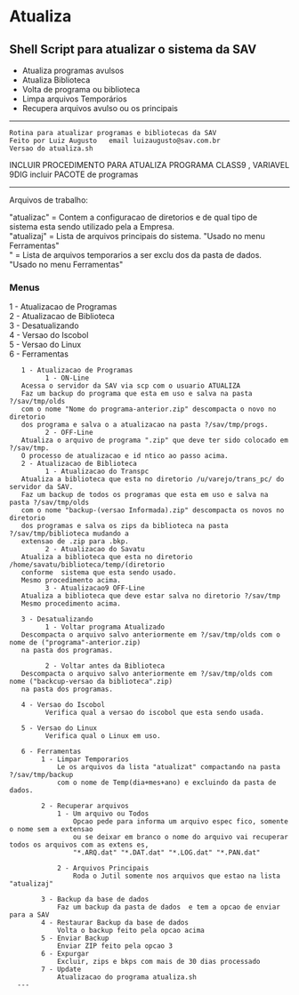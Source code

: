   # Atualiza
  ## Shell Script para atualizar o sistema da SAV

- Atualiza programas avulsos
- Atualiza Biblioteca
- Volta de programa ou biblioteca
- Limpa arquivos Temporários
- Recupera arquivos avulso ou os principais
 ---
    Rotina para atualizar programas e bibliotecas da SAV                                                           
    Feito por Luiz Augusto   email luizaugusto@sav.com.br                                                          
    Versao do atualiza.sh                                                                                          
       
  INCLUIR PROCEDIMENTO PARA ATUALIZA PROGRAMA CLASS9 , VARIAVEL  9DIG  incluir PACOTE de programas

 ---
  Arquivos de trabalho:  

  "atualizac" = Contem a configuracao de diretorios e de qual tipo de                                              
                sistema esta sendo utilizado pela a Empresa.                                                       
  "atualizaj" = Lista de arquivos principais do sistema. "Usado no menu Ferramentas"                               
  " = Lista de arquivos temporarios a ser exclu dos da pasta de dados.                                             
                "Usado no menu Ferramentas"                                                                        
                                                                                                                   
### Menus
  1 - Atualizacao de Programas                                                                                     
  2 - Atualizacao de Biblioteca                                                                                    
  3 - Desatualizando                                                                                               
  4 - Versao do Iscobol                                                                                            
  5 - Versao do Linux                                                                                              
  6 - Ferramentas                                                                                                  
                                                                                                                   
       1 - Atualizacao de Programas                                                                                
             1 - ON-Line                                                                                           
       Acessa o servidor da SAV via scp com o usuario ATUALIZA                                                     
       Faz um backup do programa que esta em uso e salva na pasta ?/sav/tmp/olds                                   
       com o nome "Nome do programa-anterior.zip" descompacta o novo no diretorio                                  
       dos programa e salva o a atualizacao na pasta ?/sav/tmp/progs.                                              
             2 - OFF-Line                                                                                          
       Atualiza o arquivo de programa ".zip" que deve ter sido colocado em ?/sav/tmp.                              
       O processo de atualizacao e id ntico ao passo acima.                                                        
       2 - Atualizacao de Biblioteca                                                                               
             1 - Atualizacao do Transpc                                                                            
       Atualiza a biblioteca que esta no diretorio /u/varejo/trans_pc/ do servidor da SAV.                         
       Faz um backup de todos os programas que esta em uso e salva na pasta ?/sav/tmp/olds                         
       com o nome "backup-(versao Informada).zip" descompacta os novos no diretorio                                
       dos programas e salva os zips da biblioteca na pasta ?/sav/tmp/biblioteca mudando a                         
       extensao de .zip para .bkp.                                                                                 
             2 - Atualizacao do Savatu                                                                             
       Atualiza a biblioteca que esta no diretorio /home/savatu/biblioteca/temp/(diretorio                         
       conforme  sistema que esta sendo usado.                                                                     
       Mesmo procedimento acima.                                                                                   
             3 - Atualizacao9 OFF-Line                                                                             
       Atualiza a biblioteca que deve estar salva no diretorio ?/sav/tmp                                           
       Mesmo procedimento acima.                                                                                   
                                                                                                                   
       3 - Desatualizando                                                                                          
             1 - Voltar programa Atualizado                                                                        
       Descompacta o arquivo salvo anteriormente em ?/sav/tmp/olds com o nome de ("programa"-anterior.zip)         
       na pasta dos programas.                                                                                     
                                                                                                                   
             2 - Voltar antes da Biblioteca                                                                        
       Descompacta o arquivo salvo anteriormente em ?/sav/tmp/olds com nome ("backcup-versao da biblioteca".zip)   
       na pasta dos programas.                                                                                     
                                                                                                                   
       4 - Versao do Iscobol                                                                                       
             Verifica qual a versao do iscobol que esta sendo usada.                                               
                                                                                                                   
       5 - Versao do Linux                                                                                         
             Verifica qual o Linux em uso.                                                                         
                                                                                                                   
       6 - Ferramentas                                                                                             
            1 - Limpar Temporarios                                                                                 
                Le os arquivos da lista "atualizat" compactando na pasta ?/sav/tmp/backup                          
                com o nome de Temp(dia+mes+ano) e excluindo da pasta de dados.                                     
                                                                                                                   
            2 - Recuperar arquivos                                                                                 
                1 - Um arquivo ou Todos                                                                            
                    Opcao pede para informa um arquivo espec fico, somente o nome sem a extensao                   
                    ou se deixar em branco o nome do arquivo vai recuperar todos os arquivos com as extens es,     
                    "*.ARQ.dat" "*.DAT.dat" "*.LOG.dat" "*.PAN.dat"                                                
                                                                                                                   
                2 - Arquivos Principais                                                                            
                    Roda o Jutil somente nos arquivos que estao na lista "atualizaj"                               
                                                                                                                   
            3 - Backup da base de dados                                                                            
                Faz um backup da pasta de dados  e tem a opcao de enviar para a SAV                                
            4 - Restaurar Backup da base de dados                                                                  
                Volta o backup feito pela opcao acima                                                              
            5 - Enviar Backup                                                                                      
                Enviar ZIP feito pela opcao 3                                                                      
            6 - Expurgar                                                                                           
                Excluir, zips e bkps com mais de 30 dias processado                                                
            7 - Update                                                                                             
                Atualizacao do programa atualiza.sh                                                              
      --- 